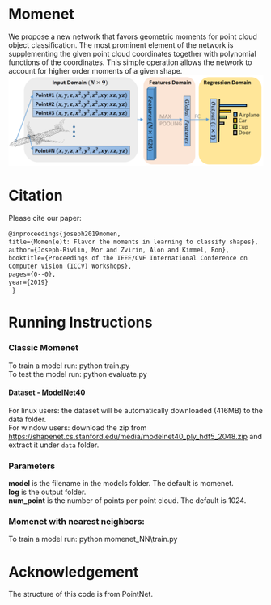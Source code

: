 # Momenet

We propose a new network that favors geometric moments for point cloud object classification. 
The most prominent element of the network is supplementing the given point cloud coordinates  together with polynomial functions of the coordinates.
This simple operation allows the network to account for higher order moments of a given shape.   
![](https://github.com/morjr/Momenet/blob/master/figures/arch.PNG?raw=true)

# Citation
Please cite our paper:  

	@inproceedings{joseph2019momen,
    title={Momen(e)t: Flavor the moments in learning to classify shapes},
    author={Joseph-Rivlin, Mor and Zvirin, Alon and Kimmel, Ron},
    booktitle={Proceedings of the IEEE/CVF International Conference on Computer Vision (ICCV) Workshops},
    pages={0--0},
    year={2019}
     }

# Running Instructions

### Classic Momenet

To train a model run: python train.py  
To test the model run: python evaluate.py

#### Dataset - <a href="http://modelnet.cs.princeton.edu/" target="_blank">ModelNet40</a>
For linux users: the dataset will be automatically downloaded (416MB) to the data folder.  
For window users: download the zip from https://shapenet.cs.stanford.edu/media/modelnet40_ply_hdf5_2048.zip and extract it under `data` folder.

### Parameters
**model** is the filename in the models folder. The default is momenet.  
**log** is the output folder.  
**num_point** is the number of points per point cloud. The default is 1024. 

### Momenet with nearest neighbors:
To train a model run: python momenet_NN\train.py


# Acknowledgement
The structure of this code is from PointNet.
